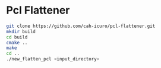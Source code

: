 # Pcl Flattener

```bash
git clone https://github.com/cah-icuro/pcl-flattener.git
mkdir build
cd build
cmake ..
make
cd ..
./new_flatten_pcl <input_directory>
```
